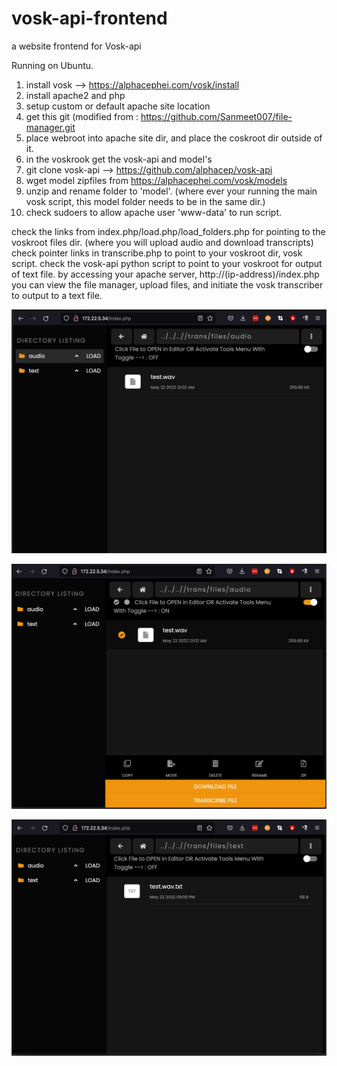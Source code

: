 # vosk-api-frontend
a website frontend for Vosk-api

Running on Ubuntu.

1) install vosk --> https://alphacephei.com/vosk/install
2) install apache2 and php
3) setup custom or default apache site location
4) get this git   (modified from : https://github.com/Sanmeet007/file-manager.git
5) place webroot into apache site dir, and place the coskroot dir outside of it.
6) in the voskrook get the vosk-api and model's
7) git clone vosk-api --> https://github.com/alphacep/vosk-api
8) wget model zipfiles from https://alphacephei.com/vosk/models
9) unzip and rename folder to 'model'. (where ever your running the main vosk script, this model folder needs to be in the same dir.)
10) check sudoers to allow apache user 'www-data' to run script.

check the links from index.php/load.php/load_folders.php for pointing to the voskroot files dir. (where you will upload audio and download transcripts)
check pointer links in transcribe.php to point to your voskroot dir, vosk script.
check the vosk-api python script to point to your voskroot for output of text file.
by accessing your apache server, http://(ip-address)/index.php you can view the file manager, upload files, and initiate the vosk transcriber to output to a text file.

![This is an image](/screenshots/file-list.png)

![This is an image](/screenshots/file-tools.png)

![This is an image](/screenshots/transcript.png)
